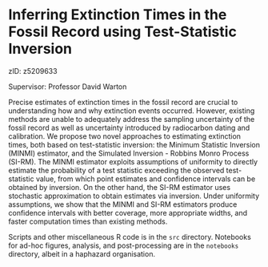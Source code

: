 # Inferring Extinction Times in the Fossil Record using Test-Statistic Inversion

zID: z5209633

Supervisor: Professor David Warton

Precise estimates of extinction times in the fossil record are crucial to understanding how and why extinction events occurred. However, existing methods are unable to adequately address the sampling uncertainty of the fossil record as well as uncertainty introduced by radiocarbon dating and calibration. We propose two novel approaches to estimating extinction times, both based on test-statistic inversion: the Minimum Statistic Inversion (MINMI) estimator, and the Simulated Inversion - Robbins Monro Process (SI-RM). The MINMI estimator exploits assumptions of uniformity to directly estimate the probability of a test statistic exceeding the observed test-statistic value, from which point estimates and confidence intervals can be obtained by inversion. On the other hand, the SI-RM estimator uses stochastic approximation to obtain estimates via inversion. Under uniformity assumptions, we show that the MINMI and SI-RM estimators produce confidence intervals with better coverage, more appropriate widths, and faster computation times than existing methods.

Scripts and other miscellaneous R code is in the `src` directory. Notebooks for ad-hoc figures, analysis, and post-processing are in the `notebooks` directory, albeit in a haphazard organisation.
